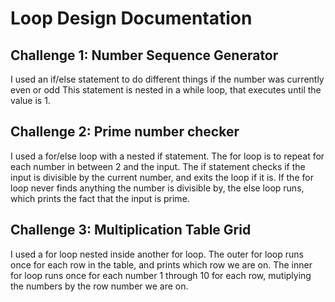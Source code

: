 # Loop Design Documentation
## Challenge 1: Number Sequence Generator
I used an if/else statement to do different things if the number was currently even or odd
This statement is nested in a while loop, that executes until the value is 1.

## Challenge 2: Prime number checker
I used a for/else loop with a nested if statement.
The for loop is to repeat for each number in between 2 and the input.
The if statement checks if the input is divisible by the current number, and exits the loop if it is.
If the for loop never finds anything the number is divisible by, the else loop runs, which prints the fact that the input is prime.

## Challenge 3: Multiplication Table Grid
I used a for loop nested inside another for loop.
The outer for loop runs once for each row in the table, and prints which row we are on.
The inner for loop runs once for each number 1 through 10 for each row, mutiplying the numbers by the row number we are on. 

